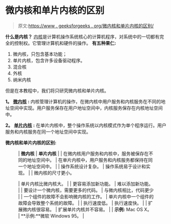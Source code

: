 # 微内核和单片内核的区别

> 原文:[https://www . geeksforgeeks . org/微内核和单片内核的区别/](https://www.geeksforgeeks.org/difference-between-microkernel-and-monolithic-kernel/)

**什么是内核？**
[内核](https://www.geeksforgeeks.org/kernel-in-operating-system/)是计算机操作系统核心的计算机程序，对系统中的一切都有完全的控制权。它管理计算机和硬件的操作。
**有五种果仁:**

1.  微内核，只包含基本功能；
2.  单片内核，包含许多设备驱动程序。
3.  混合核
4.  外核
5.  纳米内核

但是在本教程中，我们将只研究微内核和单片内核。

**1。** [**微内核**](https://www.geeksforgeeks.org/microkernel-in-operating-systems/) **:**
内核管理计算机的操作，在微内核中用户服务和内核服务在不同的地址空间中实现。用户服务保存在用户地址空间中，内核服务保存在内核地址空间中。

**2。** [**单片内核**](https://www.geeksforgeeks.org/monolithic-kernel-and-key-differences-from-microkernel/) **:**
在单片内核中，整个操作系统以内核模式作为单个程序运行。用户服务和内核服务在同一个地址空间中实现。

**微内核和单片内核的区别:**

<figure class="table">

| **微内核** | **单片内核** |
| 在微内核用户服务和内核中，服务被保存在不同的地址空间中。 | 在单片内核中，用户服务和内核服务都保持在同一个地址空间中。 |
| 操作系统设计复杂。 | 操作系统易于设计和实现。 |
| 微内核的尺寸更小。

 | 单片内核比微内核大。 |
| 更容易添加新功能。 | 难以添加新功能。 |
| 要设计一个微内核，需要更多的代码。 | 与微内核相比，代码更少 |
| 一个组件的故障不会影响微内核的工作。 | 单片内核中一个组件的故障会导致整个系统的故障。 |
| 执行速度低。 | 执行速度快。 |
| 扩展微内核很容易。 | 扩展单片内核并不容易。 |
| **示例:** Mac OS X。 | **示例:**微软 Windows 95。 |

</figure>